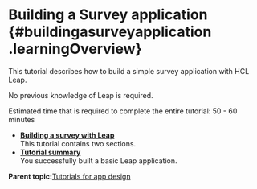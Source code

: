 # Building a Survey application {#buildingasurveyapplication .learningOverview}

This tutorial describes how to build a simple survey application with HCL Leap.

No previous knowledge of Leap is required.

Estimated time that is required to complete the entire tutorial: 50 - 60 minutes

-   **[Building a survey with Leap](tut_survey_application_module1.md#)**  
This tutorial contains two sections.
-   **[Tutorial summary](tut_survey_application_SM.md#)**  
You successfully built a basic Leap application.

**Parent topic:**[Tutorials for app design](tut_tutorials_toc.md)

